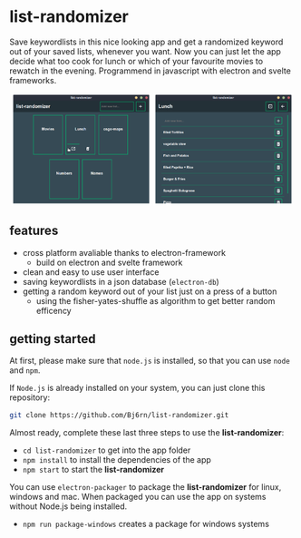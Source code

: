 # list-randomizer
Save keywordlists in this nice looking app and get a randomized keyword out of your saved lists, whenever you want. Now you can just let the app decide what too cook for lunch or which of your favourite movies to rewatch in the evening. Programmend in javascript with electron and svelte frameworks.

<p align="center">
  <img src="public/img/list-randomizer_screenshot_1.png" width="49%">
  <img src="public/img/list-randomizer_screenshot_2.png" width="49%">
</p>

## features
- cross platform avaliable thanks to electron-framework
  - build on electron and svelte framework
- clean and easy to use user interface
- saving keywordlists in a json database (`electron-db`)
- getting a random keyword out of your list just on a press of a button
  - using the fisher-yates-shuffle as algorithm to get better random efficency

## getting started
At first, please make sure that `node.js` is installed, so that you can use `node` and `npm`.

If `Node.js` is already installed on your system, you can just clone this repository:

```sh
git clone https://github.com/Bj6rn/list-randomizer.git
```

Almost ready, complete these last three steps to use the __list-randomizer__:
- `cd list-randomizer` to get into the app folder
- `npm install` to install the dependencies of the app
- `npm start` to start the __list-randomizer__

You can use `electron-packager` to package the __list-randomizer__ for linux, windows and mac. When packaged you can use the app on systems without Node.js being installed.
- `npm run package-windows` creates a package for windows systems

